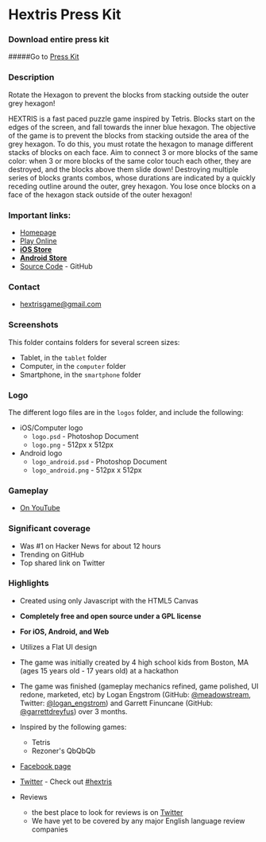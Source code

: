 Hextris Press Kit
========
### Download entire press kit

#####Go to [Press Kit](http://hextris.github.io/presskit.zip)

### Description

Rotate the Hexagon to prevent the blocks from stacking outside the outer grey hexagon! 

HEXTRIS is a fast paced puzzle game inspired by Tetris. Blocks start on the edges of the screen, and fall towards the inner blue hexagon. The objective of the game is to prevent the blocks from stacking outside the area of the grey hexagon. To do this, you must rotate the hexagon to manage different stacks of blocks on each face. Aim to connect 3 or more blocks of the same color: when 3 or more blocks of the same color touch each other, they are destroyed, and the blocks above them slide down! Destroying multiple series of blocks grants combos, whose durations are indicated by a quickly receding outline around the outer, grey hexagon. You lose once blocks on a face of the hexagon stack outside of the outer hexagon!

### Important links:

- [Homepage](http://hextris.github.io/)
- [Play Online](http://hextris.github.io/hextris/)
- **[iOS Store](https://itunes.apple.com/us/app/id903769553?mt=8)**
- **[Android Store](https://play.google.com/store/apps/details?id=com.hextris.hexts)**
- [Source Code](http://github.com/hextris/hextris/) - GitHub

### Contact

- hextrisgame@gmail.com

### Screenshots

This folder contains folders for several screen sizes:

 - Tablet, in the `tablet` folder
 - Computer, in the `computer` folder
 - Smartphone, in the `smartphone` folder
 
### Logo

The different logo files are in the `logos` folder, and include the following:

 - iOS/Computer logo
 	- `logo.psd` - Photoshop Document
 	- `logo.png` - 512px x 512px
 - Android logo
 	- `logo_android.psd` - Photoshop Document
 	- `logo_android.png` - 512px x 512px


### Gameplay 

- [On YouTube](https://www.youtube.com/watch?v=KyOkwXcEZgI)

### Significant coverage

- Was #1 on Hacker News for about 12 hours
- Trending on GitHub 
- Top shared link on Twitter

### Highlights

- Created using only Javascript with the HTML5 Canvas
- **Completely free and open source under a GPL license**
- **For iOS, Android, and Web**
- Utilizes a Flat UI design
- The game was initially created by 4 high school kids from Boston, MA (ages 15 years old - 17 years old) at a hackathon
- The game was finished (gameplay mechanics refined, game polished, UI redone, marketed, etc) by Logan Engstrom (GitHub: [@meadowstream](https://github.com/meadowstream), Twitter: [@logan_engstrom](https://twitter.com/logan_engstrom)) and Garrett Finuncane (GitHub: [@garrettdreyfus](https://github.com/garrettdreyfus)) over 3 months.
- Inspired by the following games:
	- Tetris
	- Rezoner's QbQbQb
- [Facebook page](https://www.facebook.com/hextris)
- [Twitter](https://twitter.com/hextris) - Check out [#hextris](https://twitter.com/hashtag/hextris)
- Reviews

    - the best place to look for reviews is on [Twitter](https://twitter.com/hashtag/hextris)
	- We have yet to be covered by any major English language review companies